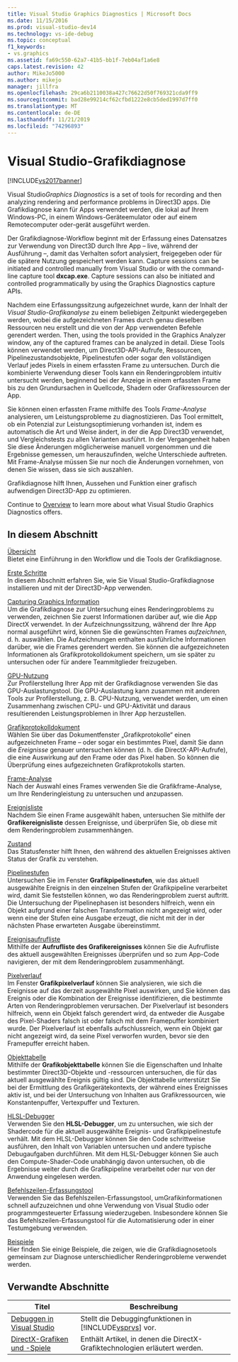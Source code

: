 ```yaml
---
title: Visual Studio Graphics Diagnostics | Microsoft Docs
ms.date: 11/15/2016
ms.prod: visual-studio-dev14
ms.technology: vs-ide-debug
ms.topic: conceptual
f1_keywords:
- vs.graphics
ms.assetid: fa69c550-62a7-41b5-bb1f-7eb04af1a6e8
caps.latest.revision: 42
author: MikeJo5000
ms.author: mikejo
manager: jillfra
ms.openlocfilehash: 29ca6b2110038a427c76622d50f769321cda9ff9
ms.sourcegitcommit: bad28e99214cf62cfbd1222e8cb5ded1997d7ff0
ms.translationtype: MT
ms.contentlocale: de-DE
ms.lasthandoff: 11/21/2019
ms.locfileid: "74296893"
---
```

# <a name="visual-studio-graphics-diagnostics"></a>Visual Studio-Grafikdiagnose
[!INCLUDE[vs2017banner](../includes/vs2017banner.md)]

Visual Studio*Graphics Diagnostics* is a set of tools for recording and then analyzing rendering and performance problems in Direct3D apps. Die Grafikdiagnose kann für Apps verwendet werden, die lokal auf Ihrem Windows-PC, in einem Windows-Geräteemulator oder auf einem Remotecomputer oder-gerät ausgeführt werden.  
  
 Der Grafikdiagnose-Workflow beginnt mit der Erfassung eines Datensatzes zur Verwendung von Direct3D durch Ihre App – live, während der Ausführung –, damit das Verhalten sofort analysiert, freigegeben oder für die spätere Nutzung gespeichert werden kann. Capture sessions can be initiated and controlled manually from Visual Studio or with the command-line capture tool **dxcap.exe**. Capture sessions can also be initiated and controlled programmatically by using the Graphics Diagnostics capture APIs.  
  
 Nachdem eine Erfassungssitzung aufgezeichnet wurde, kann der Inhalt der *Visual Studio-Grafikanalyse* zu einem beliebigen Zeitpunkt wiedergegeben werden, wobei die aufgezeichneten Frames durch genau dieselben Ressourcen neu erstellt und die von der App verwendeten Befehle gerendert werden. Then, using the tools provided in the Graphics Analyzer window, any of the captured frames can be analyzed in detail. Diese Tools können verwendet werden, um Direct3D-API-Aufrufe, Ressourcen, Pipelinezustandsobjekte, Pipelinestufen oder sogar den vollständigen Verlauf jedes Pixels in einem erfassten Frame zu untersuchen. Durch die kombinierte Verwendung dieser Tools kann ein Renderingproblem intuitiv untersucht werden, beginnend bei der Anzeige in einem erfassten Frame bis zu den Grundursachen in Quellcode, Shadern oder Grafikressourcen der App.  
  
 Sie können einen erfassten Frame mithilfe des Tools *Frame-Analyse* analysieren, um Leistungsprobleme zu diagnostizieren. Das Tool ermittelt, ob ein Potenzial zur Leistungsoptimierung vorhanden ist, indem es automatisch die Art und Weise ändert, in der die App Direct3D verwendet, und Vergleichstests zu allen Varianten ausführt. In der Vergangenheit haben Sie diese Änderungen möglicherweise manuell vorgenommen und die Ergebnisse gemessen, um herauszufinden, welche Unterschiede auftreten. Mit Frame-Analyse müssen Sie nur noch die Änderungen vornehmen, von denen Sie wissen, dass sie sich auszahlen.  
  
 Grafikdiagnose hilft Ihnen, Aussehen und Funktion einer grafisch aufwendigen Direct3D-App zu optimieren.  
  
 Continue to [Overview](../debugger/overview-of-visual-studio-graphics-diagnostics.md) to learn more about what Visual Studio Graphics Diagnostics offers.  
  
## <a name="in-this-section"></a>In diesem Abschnitt  
 [Übersicht](../debugger/overview-of-visual-studio-graphics-diagnostics.md)  
 Bietet eine Einführung in den Workflow und die Tools der Grafikdiagnose.  
  
 [Erste Schritte](../debugger/getting-started-with-visual-studio-graphics-diagnostics.md)  
 In diesem Abschnitt erfahren Sie, wie Sie Visual Studio-Grafikdiagnose installieren und mit der Direct3D-App verwenden.  
  
 [Capturing Graphics Information](../debugger/capturing-graphics-information.md)  
 Um die Grafikdiagnose zur Untersuchung eines Renderingproblems zu verwenden, zeichnen Sie zuerst Informationen darüber auf, wie die App DirectX verwendet. In der Aufzeichnungssitzung, während der Ihre App normal ausgeführt wird, können Sie die gewünschten Frames *aufzeichnen*, d. h. auswählen. Die Aufzeichnungen enthalten ausführliche Informationen darüber, wie die Frames gerendert werden. Sie können die aufgezeichneten Informationen als Grafikprotokolldokument speichern, um sie später zu untersuchen oder für andere Teammitglieder freizugeben.  
  
 [GPU-Nutzung](../debugger/gpu-usage.md)  
 Zur Profilerstellung Ihrer App mit der Grafikdiagnose verwenden Sie das GPU-Auslastungstool. Die GPU-Auslastung kann zusammen mit anderen Tools zur Profilerstellung, z. B. CPU-Nutzung, verwendet werden, um einen Zusammenhang zwischen CPU- und GPU-Aktivität und daraus resultierenden Leistungsproblemen in Ihrer App herzustellen.  
  
 [Grafikprotokolldokument](../debugger/graphics-log-document.md)  
 Wählen Sie über das Dokumentfenster „Grafikprotokolle“ einen aufgezeichneten Frame – oder sogar ein bestimmtes Pixel, damit Sie dann die *Ereignisse* genauer untersuchen können (d. h. die DirectX-API-Aufrufe), die eine Auswirkung auf den Frame oder das Pixel haben. So können die Überprüfung eines aufgezeichneten Grafikprotokolls starten.  
  
 [Frame-Analyse](../debugger/graphics-frame-analysis.md)  
 Nach der Auswahl eines Frames verwenden Sie die Grafikframe-Analyse, um Ihre Renderingleistung zu untersuchen und anzupassen.  
  
 [Ereignisliste](../debugger/graphics-event-list.md)  
 Nachdem Sie einen Frame ausgewählt haben, untersuchen Sie mithilfe der **Grafikereignisliste** dessen Ereignisse, und überprüfen Sie, ob diese mit dem Renderingproblem zusammenhängen.  
  
 [Zustand](../debugger/graphics-state.md)  
 Das Statusfenster hilft Ihnen, den während des aktuellen Ereignisses aktiven Status der Grafik zu verstehen.  
  
 [Pipelinestufen](../debugger/graphics-pipeline-stages.md)  
 Untersuchen Sie im Fenster **Grafikpipelinestufen**, wie das aktuell ausgewählte Ereignis in den einzelnen Stufen der Grafikpipeline verarbeitet wird, damit Sie feststellen können, wo das Renderingproblem zuerst auftritt. Die Untersuchung der Pipelinephasen ist besonders hilfreich, wenn ein Objekt aufgrund einer falschen Transformation nicht angezeigt wird, oder wenn eine der Stufen eine Ausgabe erzeugt, die nicht mit der in der nächsten Phase erwarteten Ausgabe übereinstimmt.  
  
 [Ereignisaufrufliste](../debugger/graphics-event-call-stack.md)  
 Mithilfe der **Aufrufliste des Grafikereignisses** können Sie die Aufrufliste des aktuell ausgewählten Ereignisses überprüfen und so zum App-Code navigieren, der mit dem Renderingproblem zusammenhängt.  
  
 [Pixelverlauf](../debugger/graphics-pixel-history.md)  
 Im Fenster **Grafikpixelverlauf** können Sie analysieren, wie sich die Ereignisse auf das derzeit ausgewählte Pixel auswirken, und Sie können das Ereignis oder die Kombination der Ereignisse identifizieren, die bestimmte Arten von Renderingproblemen verursachen. Der Pixelverlauf ist besonders hilfreich, wenn ein Objekt falsch gerendert wird, da entweder die Ausgabe des Pixel-Shaders falsch ist oder falsch mit dem Framepuffer kombiniert wurde. Der Pixelverlauf ist ebenfalls aufschlussreich, wenn ein Objekt gar nicht angezeigt wird, da seine Pixel verworfen wurden, bevor sie den Framepuffer erreicht haben.  
  
 [Objekttabelle](../debugger/graphics-object-table.md)  
 Mithilfe der **Grafikobjekttabelle** können Sie die Eigenschaften und Inhalte bestimmter Direct3D-Objekte und -ressourcen untersuchen, die für das aktuell ausgewählte Ereignis gültig sind. Die Objekttabelle unterstützt Sie bei der Ermittlung des Grafikgerätekontexts, der während eines Ereignisses aktiv ist, und bei der Untersuchung von Inhalten aus Grafikressourcen, wie Konstantenpuffer, Vertexpuffer und Texturen.  
  
 [HLSL-Debugger](../debugger/hlsl-shader-debugger.md)  
 Verwenden Sie den **HLSL-Debugger**, um zu untersuchen, wie sich der Shadercode für die aktuell ausgewählte Ereignis- und Grafikpipelinestufe verhält. Mit dem HLSL-Debugger können Sie den Code schrittweise ausführen, den Inhalt von Variablen untersuchen und andere typische Debugaufgaben durchführen. Mit dem HLSL-Debugger können Sie auch den Compute-Shader-Code unabhängig davon untersuchen, ob die Ergebnisse weiter durch die Grafikpipeline verarbeitet oder nur von der Anwendung eingelesen werden.  
  
 [Befehlszeilen-Erfassungstool](../debugger/command-line-capture-tool.md)  
 Verwenden Sie das Befehlszeilen-Erfassungstool, umGrafikinformationen schnell aufzuzeichnen und ohne Verwendung von Visual Studio oder programmgesteuerter Erfassung wiederzugeben. Insbesondere können Sie das Befehlszeilen-Erfassungstool für die Automatisierung oder in einer Testumgebung verwenden.  
  
 [Beispiele](../debugger/graphics-diagnostics-examples.md)  
 Hier finden Sie einige Beispiele, die zeigen, wie die Grafikdiagnosetools gemeinsam zur Diagnose unterschiedlicher Renderingprobleme verwendet werden.  
  
## <a name="related-sections"></a>Verwandte Abschnitte  
  
|Titel|Beschreibung|  
|-----------|-----------------|  
|[Debuggen in Visual Studio](../debugger/debugging-in-visual-studio.md)|Stellt die Debuggingfunktionen in [!INCLUDE[vsprvs](../includes/vsprvs-md.md)] vor.|  
|[DirectX-Grafiken und -Spiele](https://go.microsoft.com/fwlink/?LinkId=256498)|Enthält Artikel, in denen die DirectX-Grafiktechnologien erläutert werden.|
